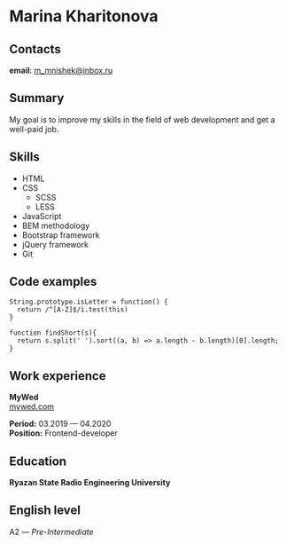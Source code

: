 # Marina Kharitonova

## Contacts
**email**: m_mnishek@inbox.ru

## Summary
My goal is to improve my skills in the field of web development and get a well-paid job.

## Skills
* HTML
* CSS
  * SCSS
  * LESS
* JavaScript
* BEM methodology
* Bootstrap framework
* jQuery framework
* Git

## Code examples
```
String.prototype.isLetter = function() {
  return /^[A-Z]$/i.test(this)
}
```

```
function findShort(s){
  return s.split(' ').sort((a, b) => a.length - b.length)[0].length;
}
```

## Work experience
**MyWed**  
[mywed.com](https://mywed.com)

**Period:** 03.2019 — 04.2020  
**Position:** Frontend-developer

## Education
**Ryazan State Radio Engineering University**

## English level
A2 — *Pre-Intermediate*


